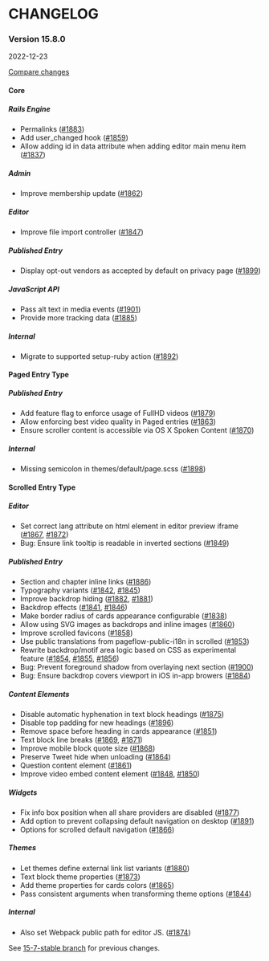# CHANGELOG

### Version 15.8.0

2022-12-23

[Compare changes](https://github.com/codevise/pageflow/compare/15-7-stable...v15.8.0)

#### Core

##### Rails Engine

- Permalinks
  ([#1883](https://github.com/codevise/pageflow/pull/1883))
- Add user_changed hook
  ([#1859](https://github.com/codevise/pageflow/pull/1859))
- Allow adding id in data attribute when adding editor main menu item
  ([#1837](https://github.com/codevise/pageflow/pull/1837))

##### Admin

- Improve membership update
  ([#1862](https://github.com/codevise/pageflow/pull/1862))

##### Editor

- Improve file import controller
  ([#1847](https://github.com/codevise/pageflow/pull/1847))

##### Published Entry

- Display opt-out vendors as accepted by default on privacy page
  ([#1899](https://github.com/codevise/pageflow/pull/1899))

##### JavaScript API

- Pass alt text in media events
  ([#1901](https://github.com/codevise/pageflow/pull/1901))
- Provide more tracking data
  ([#1885](https://github.com/codevise/pageflow/pull/1885))

##### Internal

- Migrate to supported setup-ruby action
  ([#1892](https://github.com/codevise/pageflow/pull/1892))


#### Paged Entry Type

##### Published Entry

- Add feature flag to enforce usage of FullHD videos
  ([#1879](https://github.com/codevise/pageflow/pull/1879))
- Allow enforcing best video quality in Paged entries
  ([#1863](https://github.com/codevise/pageflow/pull/1863))
- Ensure scroller content is accessible via OS X Spoken Content
  ([#1870](https://github.com/codevise/pageflow/pull/1870))

##### Internal

- Missing semicolon in themes/default/page.scss
  ([#1898](https://github.com/codevise/pageflow/pull/1898))

#### Scrolled Entry Type

##### Editor

- Set correct lang attribute on html element in editor preview iframe
  ([#1867](https://github.com/codevise/pageflow/pull/1867),
   [#1872](https://github.com/codevise/pageflow/pull/1872))
- Bug: Ensure link tooltip is readable in inverted sections
  ([#1849](https://github.com/codevise/pageflow/pull/1849))

##### Published Entry

- Section and chapter inline links
  ([#1886](https://github.com/codevise/pageflow/pull/1886))
- Typography variants
  ([#1842](https://github.com/codevise/pageflow/pull/1842),
   [#1845](https://github.com/codevise/pageflow/pull/1845))
- Improve backdrop hiding
  ([#1882](https://github.com/codevise/pageflow/pull/1881),
   [#1881](https://github.com/codevise/pageflow/pull/1882))
- Backdrop effects
  ([#1841](https://github.com/codevise/pageflow/pull/1841),
   [#1846](https://github.com/codevise/pageflow/pull/1846))
- Make border radius of cards appearance configurable
  ([#1838](https://github.com/codevise/pageflow/pull/1838))
- Allow using SVG images as backdrops and inline images
  ([#1860](https://github.com/codevise/pageflow/pull/1860))
- Improve scrolled favicons
  ([#1858](https://github.com/codevise/pageflow/pull/1858))
- Use public translations from pageflow-public-i18n in scrolled
  ([#1853](https://github.com/codevise/pageflow/pull/1853))
- Rewrite backdrop/motif area logic based on CSS as experimental feature
  ([#1854](https://github.com/codevise/pageflow/pull/1854),
   [#1855](https://github.com/codevise/pageflow/pull/1855),
   [#1856](https://github.com/codevise/pageflow/pull/1856))
- Bug: Prevent foreground shadow from overlaying next section
  ([#1900](https://github.com/codevise/pageflow/pull/1900))
- Bug: Ensure backdrop covers viewport in iOS in-app browers
  ([#1884](https://github.com/codevise/pageflow/pull/1884))

##### Content Elements

- Disable automatic hyphenation in text block headings
  ([#1875](https://github.com/codevise/pageflow/pull/1875))
- Disable top padding for new headings
  ([#1896](https://github.com/codevise/pageflow/pull/1896))
- Remove space before heading in cards appearance
  ([#1851](https://github.com/codevise/pageflow/pull/1851))
- Text block line breaks
  ([#1869](https://github.com/codevise/pageflow/pull/1869),
   [#1871](https://github.com/codevise/pageflow/pull/1871))
- Improve mobile block quote size
  ([#1868](https://github.com/codevise/pageflow/pull/1868))
- Preserve Tweet hide when unloading
  ([#1864](https://github.com/codevise/pageflow/pull/1864))
- Question content element
  ([#1861](https://github.com/codevise/pageflow/pull/1861))
- Improve video embed content element
  ([#1848](https://github.com/codevise/pageflow/pull/1848),
   [#1850](https://github.com/codevise/pageflow/pull/1850))

##### Widgets

- Fix info box position when all share providers are disabled
  ([#1877](https://github.com/codevise/pageflow/pull/1877))
- Add option to prevent collapsing default navigation on desktop
  ([#1891](https://github.com/codevise/pageflow/pull/1891))
- Options for scrolled default navigation
  ([#1866](https://github.com/codevise/pageflow/pull/1866))

##### Themes

- Let themes define external link list variants
  ([#1880](https://github.com/codevise/pageflow/pull/1880))
- Text block theme properties
  ([#1873](https://github.com/codevise/pageflow/pull/1873))
- Add theme properties for cards colors
  ([#1865](https://github.com/codevise/pageflow/pull/1865))
- Pass consistent arguments when transforming theme options
  ([#1844](https://github.com/codevise/pageflow/pull/1844))

##### Internal

- Also set Webpack public path for editor JS.
  ([#1874](https://github.com/codevise/pageflow/pull/1874))

See
[15-7-stable branch](https://github.com/codevise/pageflow/blob/15-7-stable/CHANGELOG.md)
for previous changes.
